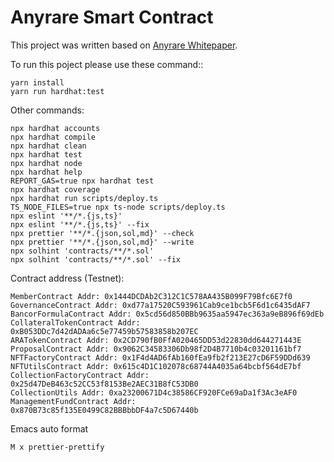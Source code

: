 # Anyrare Smart Contract

This project was written based on [Anyrare Whitepaper](https://github.com/anyrare/whitepaper).

To run this poject please use these command::

```
yarn install
yarn run hardhat:test
```

Other commands:
```shell
npx hardhat accounts
npx hardhat compile
npx hardhat clean
npx hardhat test
npx hardhat node
npx hardhat help
REPORT_GAS=true npx hardhat test
npx hardhat coverage
npx hardhat run scripts/deploy.ts
TS_NODE_FILES=true npx ts-node scripts/deploy.ts
npx eslint '**/*.{js,ts}'
npx eslint '**/*.{js,ts}' --fix
npx prettier '**/*.{json,sol,md}' --check
npx prettier '**/*.{json,sol,md}' --write
npx solhint 'contracts/**/*.sol'
npx solhint 'contracts/**/*.sol' --fix
```

Contract address (Testnet):
```
MemberContract Addr: 0x1444DCDAb2C312C1C578AA435B099F79Bfc6E7f0
GovernanceContract Addr: 0xd77a17520C593961Cab9ce1bcb5F6d1c6435dAF7
BancorFormulaContract Addr: 0x5cd56d850BBb9635aa5947ec363a9eB896f69dEb
CollateralTokenContract Addr: 0xB053DDc7d42dADAa6c5e77459b57583858b207EC
ARATokenContract Addr: 0x2CD790fB0FfA020465DD53d22830dd644271443E 
ProposalContract Addr: 0x9062C34583306Db98f2D4B7710b4c03201161bf7
NFTFactoryContract Addr: 0x1F4d4AD6fAb160fEa9fb2f213E27cD6F59DDd639
NFTUtilsContract Addr: 0x615c4D1C102078c68744A4035a64bcbf564dE7bf
CollectionFactoryContract Addr: 0x25d47DeB463c52CC53f8153Be2AEC31B8fC53DB0
CollectionUtils Addr: 0xa23200671D4c38586CF920FCe69aDa1f3Ac3eAF0
ManagementFundContract Addr: 0x870B73c85f135E0499C82BBBbbDF4a7c5D67440b
```

Emacs auto format
```
M x prettier-prettify
```
